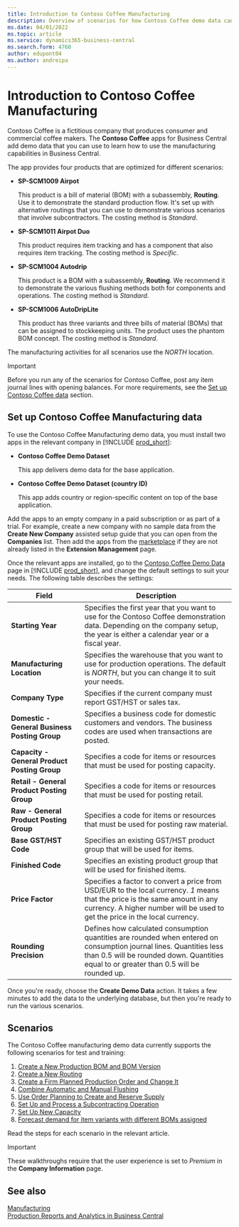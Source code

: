 ```yaml
---
title: Introduction to Contoso Coffee Manufacturing
description: Overview of scenarios for how Contoso Coffee demo data can help you learn how to use the manufacturing capabilities in Business Central.
ms.date: 04/01/2022
ms.topic: article
ms.service: dynamics365-business-central
ms.search.form: 4760
author: edupont04
ms.author: andreipa
---
```


# Introduction to Contoso Coffee Manufacturing

Contoso Coffee is a fictitious company that produces consumer and commercial coffee makers. The **Contoso Coffee** apps for Business Central add demo data that you can use to learn how to use the manufacturing capabilities in Business Central.  

The app provides four products that are optimized for different scenarios:

- **SP-SCM1009 Airpot**  

  This product is a bill of material (BOM) with a subassembly, **Routing**. Use it to demonstrate the standard production flow. It's set up with alternative routings that you can use to demonstrate various scenarios that involve subcontractors. The costing method is *Standard*.  

- **SP-SCM1011 Airpot Duo**  

  This product requires item tracking and has a component that also requires item tracking. The costing method is *Specific*.  

- **SP-SCM1004 Autodrip**  

  This product is a BOM with a subassembly, **Routing**. We recommend it to demonstrate the various flushing methods both for components and operations. The costing method is *Standard*.

- **SP-SCM1006 AutoDripLite**

  This product has three variants and three bills of material (BOMs) that can be assigned to stockkeeping units. The product uses the phantom BOM concept. The costing method is *Standard*.

The manufacturing activities for all scenarios use the *NORTH* location.  

> [!IMPORTANT]
> Before you run any of the scenarios for Contoso Coffee, post any item journal lines with opening balances. For more requirements, see the [Set up Contoso Coffee data](#set-up-contoso-coffee-manufacturing-data) section.

## Set up Contoso Coffee Manufacturing data

To use the Contoso Coffee Manufacturing demo data, you must install two apps in the relevant company in [!INCLUDE [prod_short](../../includes/prod_short.md)]:  

- **Contoso Coffee Demo Dataset**  

    This app delivers demo data for the base application.  
- **Contoso Coffee Demo Dataset (country ID)**  

    This app adds country or region-specific content on top of the base application.

Add the apps to an empty company in a paid subscription or as part of a trial. For example, create a new company with no sample data from the **Create New Company** assisted setup guide that you can open from the **Companies** list. Then add the apps from the [marketplace](../../ui-extensions-install-uninstall.md#install) if they are not already listed in the **Extension Management** page.  

Once the relevant apps are installed, go to the [Contoso Coffee Demo Data](https://businesscentral.dynamics.com/?page=4760) page in [!INCLUDE [prod_short](../../includes/prod_short.md)], and change the default settings to suit your needs. The following table describes the settings:  

|Field  |Description  |
|---------|---------|
|**Starting Year** |Specifies the first year that you want to use for the Contoso Coffee demonstration data. Depending on the company setup, the year is either a calendar year or a fiscal year.|
|**Manufacturing Location** |Specifies the warehouse that you want to use for production operations. The default is *NORTH*, but you can change it to suit your needs.|
|**Company Type**    |Specifies if the current company must report GST/HST or sales tax. |
|**Domestic - General Business Posting Group**|Specifies a business code for domestic customers and vendors. The business codes are used when transactions are posted. |
|**Capacity - General Product Posting Group**    |Specifies a code for items or resources that must be used for posting capacity.|
|**Retail - General Product Posting Group**    |Specifies a code for items or resources that must be used for posting retail.|
|**Raw - General Product Posting Group**    |Specifies a code for items or resources that must be used for posting raw material. |
|**Base GST/HST Code**    |Specifies an existing GST/HST product group that will be used for items.|
|**Finished Code**    |Specifies an existing product group that will be used for finished items.|
|**Price Factor**     |Specifies a factor to convert a price from USD/EUR to the local currency. *1* means that the price is the same amount in any currency. A higher number will be used to get the price in the local currency. |
|**Rounding Precision**  |Defines how calculated consumption quantities are rounded when entered on consumption journal lines. Quantities less than 0.5 will be rounded down. Quantities equal to or greater than 0.5 will be rounded up.|

Once you're ready, choose the **Create Demo Data** action. It takes a few minutes to add the data to the underlying database, but then you're ready to run the various scenarios.  

## Scenarios

The Contoso Coffee manufacturing demo data currently supports the following scenarios for test and training:

1. [Create a New Production BOM and BOM Version](create-new-production-bom-version.md)  
2. [Create a New Routing](create-new-routing.md)  
3. [Create a Firm Planned Production Order and Change It](create-firm-planned-production-order-change.md)  
4. [Combine Automatic and Manual Flushing](combine-automatic-manual-flushing.md)  
5. [Use Order Planning to Create and Reserve Supply](order-planning-create-reserve-supply.md)  
6. [Set Up and Process a Subcontracting Operation](set-up-process-subcontracting-operation.md)  
7. [Set Up New Capacity](set-up-new-capacity.md)  
8. [Forecast demand for item variants with different BOMs assigned](variants.md)  

Read the steps for each scenario in the relevant article.  

> [!IMPORTANT]
> These walkthroughs require that the user experience is set to *Premium* in the **Company Information** page.

## See also 

[Manufacturing](../../production-manage-manufacturing.md)  
[Production Reports and Analytics in Business Central](../../production-reports.md)  
